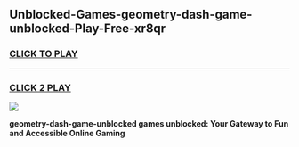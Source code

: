 
## Unblocked-Games-geometry-dash-game-unblocked-Play-Free-xr8qr
<h3>
<a href="https://premium76.site?title=geometry-dash-game-unblocked&ref=09A">CLICK TO PLAY</a></h3>
<hr>

<h3>
<a href="https://premium76.site?title=geometry-dash-game-unblocked&ref=09A">CLICK 2 PLAY</a>
  
</h3>

<a href="https://premium76.site?title=geometry-dash-game-unblocked&ref=09A"><img src="https://clearcache.store/games.png"></a>


**geometry-dash-game-unblocked games unblocked: Your Gateway to Fun and Accessible Online Gaming**
